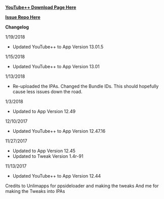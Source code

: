 **[YouTube++ Download Page Here](https://github.com/JMccormick264/YouTubePP/releases)**


**[Issue Repo Here](https://github.com/eni9889/YT-PP-Issues)**

**Changelog**

1/19/2018

 - Updated YouTube++ to App Version 13.01.5

1/15/2018

 - Updated YouTube++ to App Version 13.01

1/13/2018

 - Re-uploaded the IPAs. Changed the Bundle IDs. This should hopefully cause
 less issues down the road.

1/3/2018

 - Updated to App Version 12.49

12/10/2017

 - Updated YouTube++ to App Version 12.47.16

11/27/2017

 - Updated to App Version 12.45
 - Updated to Tweak Version 1.4r-91

11/13/2017

 - Updated YouTube++ to App Version 12.44


 Credits to Unlimapps for ppsideloader and making the tweaks
 And me for making the Tweaks into IPAs
